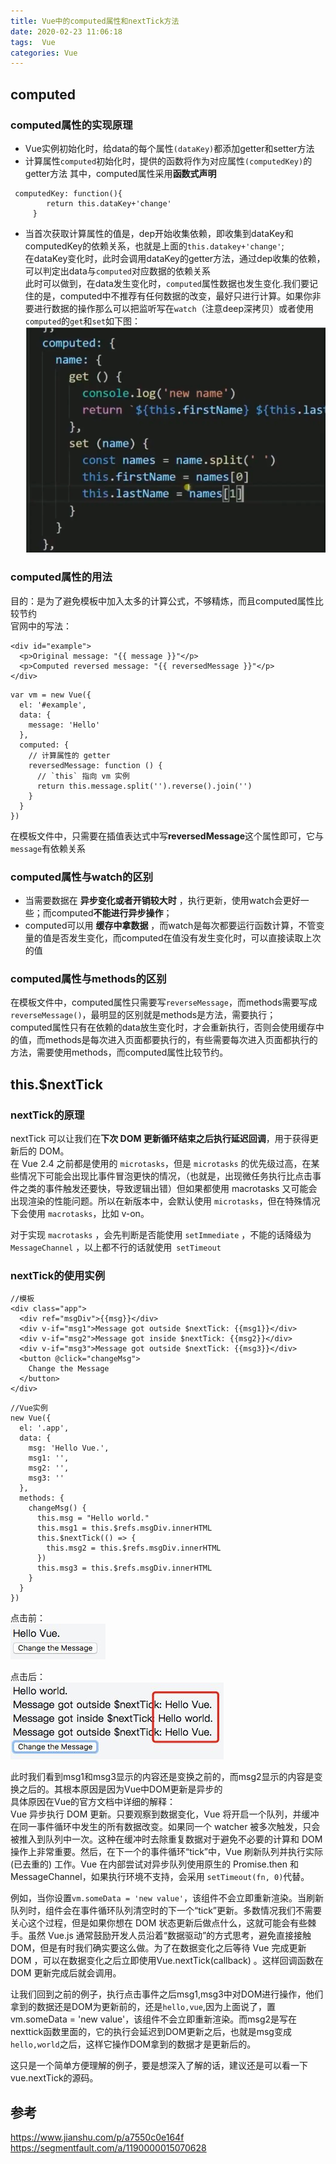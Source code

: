 ```yaml
---
title: Vue中的computed属性和nextTick方法
date: 2020-02-23 11:06:18
tags:  Vue
categories: Vue
---
```

## computed

### computed属性的实现原理

* Vue实例初始化时，给data的每个属性`(dataKey)`都添加getter和setter方法  
* 计算属性`computed`初始化时，提供的函数将作为对应属性`(computedKey)`的getter方法
其中，computed属性采用**函数式声明** 
```
 computedKey: function(){
        return this.dataKey+'change'
     }
```
* 当首次获取计算属性的值是，dep开始收集依赖，即收集到dataKey和computedKey的依赖关系，也就是上面的`this.datakey+'change'`;  
在dataKey变化时，此时会调用dataKey的getter方法，通过dep收集的依赖，可以判定出data与`computed`对应数据的依赖关系  
此时可以做到，在data发生变化时，`computed`属性数据也发生变化.我们要记住的是，computed中不推荐有任何数据的改变，最好只进行计算。如果你非要进行数据的操作那么可以把监听写在`watch`（注意deep深拷贝）或者使用`computed`的`get`和`set`如下图：
![computed.png](Vue中的computed属性和nextTick方法/computed.png)

### computed属性的用法
目的：是为了避免模板中加入太多的计算公式，不够精炼，而且computed属性比较节约  
官网中的写法：
```
<div id="example">
  <p>Original message: "{{ message }}"</p>
  <p>Computed reversed message: "{{ reversedMessage }}"</p>
</div>
```
```
var vm = new Vue({
  el: '#example',
  data: {
    message: 'Hello'
  },
  computed: {
    // 计算属性的 getter
    reversedMessage: function () {
      // `this` 指向 vm 实例
      return this.message.split('').reverse().join('')
    }
  }
})
```
在模板文件中，只需要在插值表达式中写**reversedMessage**这个属性即可，它与`message`有依赖关系

### computed属性与watch的区别
* 当需要数据在 **异步变化或者开销较大时** ，执行更新，使用watch会更好一些；而computed**不能进行异步操作**；  
* computed可以用 **缓存中拿数据** ，而watch是每次都要运行函数计算，不管变量的值是否发生变化，而computed在值没有发生变化时，可以直接读取上次的值  

### computed属性与methods的区别
在模板文件中，computed属性只需要写`reverseMessage`，而methods需要写成`reverseMessage()`，最明显的区别就是methods是方法，需要执行；  
computed属性只有在依赖的data放生变化时，才会重新执行，否则会使用缓存中的值，而methods是每次进入页面都要执行的，有些需要每次进入页面都执行的方法，需要使用methods，而computed属性比较节约。

## this.$nextTick

### nextTick的原理
nextTick 可以让我们在**下次 DOM 更新循环结束之后执行延迟回调**，用于获得更新后的 DOM。  
在 Vue 2.4 之前都是使用的 `microtasks`，但是 `microtasks` 的优先级过高，在某些情况下可能会出现比事件冒泡更快的情况，（也就是，出现微任务执行比点击事件之类的事件触发还要快，导致逻辑出错）但如果都使用 macrotasks 又可能会出现渲染的性能问题。所以在新版本中，会默认使用 `microtasks`，但在特殊情况下会使用 `macrotasks`，比如 v-on。

对于实现 `macrotasks` ，会先判断是否能使用 `setImmediate` ，不能的话降级为 `MessageChannel` ，以上都不行的话就使用` setTimeout`

### nextTick的使用实例
```
//模板
<div class="app">
  <div ref="msgDiv">{{msg}}</div>
  <div v-if="msg1">Message got outside $nextTick: {{msg1}}</div>
  <div v-if="msg2">Message got inside $nextTick: {{msg2}}</div>
  <div v-if="msg3">Message got outside $nextTick: {{msg3}}</div>
  <button @click="changeMsg">
    Change the Message
  </button>
</div>
```
```
//Vue实例
new Vue({
  el: '.app',
  data: {
    msg: 'Hello Vue.',
    msg1: '',
    msg2: '',
    msg3: ''
  },
  methods: {
    changeMsg() {
      this.msg = "Hello world."
      this.msg1 = this.$refs.msgDiv.innerHTML
      this.$nextTick(() => {
        this.msg2 = this.$refs.msgDiv.innerHTML
      })
      this.msg3 = this.$refs.msgDiv.innerHTML
    }
  }
})
```
点击前：  
![nextTick点击前.png](Vue中的computed属性和nextTick方法/nextTick点击前.png)

点击后：  
![nextTick点击后.png](Vue中的computed属性和nextTick方法/nextTick点击后.png)

此时我们看到msg1和msg3显示的内容还是变换之前的，而msg2显示的内容是变换之后的。其根本原因是因为Vue中DOM更新是异步的  
具体原因在Vue的官方文档中详细的解释：  
Vue 异步执行 DOM 更新。只要观察到数据变化，Vue 将开启一个队列，并缓冲在同一事件循环中发生的所有数据改变。如果同一个 watcher 被多次触发，只会被推入到队列中一次。这种在缓冲时去除重复数据对于避免不必要的计算和 DOM 操作上非常重要。然后，在下一个的事件循环“tick”中，Vue 刷新队列并执行实际 (已去重的) 工作。Vue 在内部尝试对异步队列使用原生的 Promise.then 和MessageChannel，如果执行环境不支持，会采用 `setTimeout(fn, 0)`代替。
 
例如，当你设置`vm.someData = 'new value'`，该组件不会立即重新渲染。当刷新队列时，组件会在事件循环队列清空时的下一个“tick”更新。多数情况我们不需要关心这个过程，但是如果你想在 DOM 状态更新后做点什么，这就可能会有些棘手。虽然 Vue.js 通常鼓励开发人员沿着“数据驱动”的方式思考，避免直接接触 DOM，但是有时我们确实要这么做。为了在数据变化之后等待 Vue 完成更新 DOM ，可以在数据变化之后立即使用Vue.nextTick(callback) 。这样回调函数在 DOM 更新完成后就会调用。

让我们回到之前的例子，执行点击事件之后msg1,msg3中对DOM进行操作，他们拿到的数据还是DOM为更新前的，还是`hello,vue`,因为上面说了，置vm.someData = 'new value'，该组件不会立即重新渲染。而msg2是写在nexttick函数里面的，它的执行会延迟到DOM更新之后，也就是msg变成`hello,world`之后，这样它操作DOM拿到的数据才是更新后的。  

这只是一个简单方便理解的例子，要是想深入了解的话，建议还是可以看一下vue.nextTick的源码。

## 参考
https://www.jianshu.com/p/a7550c0e164f  
https://segmentfault.com/a/1190000015070628

